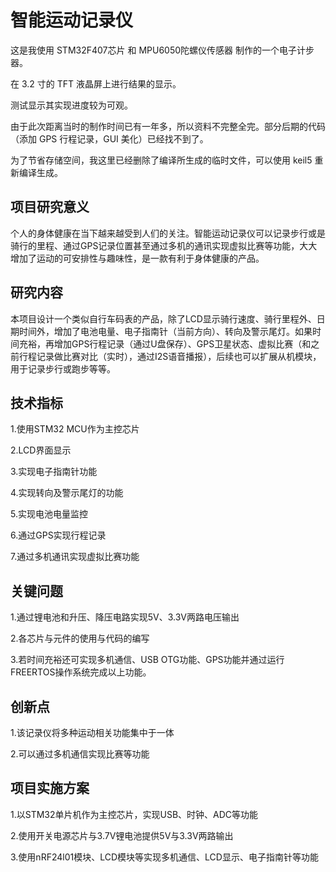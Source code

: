 # 智能运动记录仪

这是我使用 STM32F407芯片 和 MPU6050陀螺仪传感器 制作的一个电子计步器。

在 3.2 寸的 TFT 液晶屏上进行结果的显示。

测试显示其实现进度较为可观。

由于此次距离当时的制作时间已有一年多，所以资料不完整全完。部分后期的代码（添加 GPS 行程记录，GUI 美化）已经找不到了。

为了节省存储空间，我这里已经删除了编译所生成的临时文件，可以使用 keil5 重新编译生成。

## 项目研究意义
个人的身体健康在当下越来越受到人们的关注。智能运动记录仪可以记录步行或是骑行的里程、通过GPS记录位置甚至通过多机的通讯实现虚拟比赛等功能，大大增加了运动的可安排性与趣味性，是一款有利于身体健康的产品。

## 研究内容
本项目设计一个类似自行车码表的产品，除了LCD显示骑行速度、骑行里程外、日期时间外，增加了电池电量、电子指南针（当前方向）、转向及警示尾灯。如果时间充裕，再增加GPS行程记录（通过U盘保存）、GPS卫星状态、虚拟比赛（和之前行程记录做比赛对比（实时），通过I2S语音播报），后续也可以扩展从机模块，用于记录步行或跑步等等。

## 技术指标
1.使用STM32 MCU作为主控芯片

2.LCD界面显示

3.实现电子指南针功能

4.实现转向及警示尾灯的功能

5.实现电池电量监控

6.通过GPS实现行程记录

7.通过多机通讯实现虚拟比赛功能

## 关键问题
1.通过锂电池和升压、降压电路实现5V、3.3V两路电压输出

2.各芯片与元件的使用与代码的编写

3.若时间充裕还可实现多机通信、USB OTG功能、GPS功能并通过运行FREERTOS操作系统完成以上功能。

## 创新点
1.该记录仪将多种运动相关功能集中于一体

2.可以通过多机通信实现比赛等功能

## 项目实施方案
1.以STM32单片机作为主控芯片，实现USB、时钟、ADC等功能

2.使用开关电源芯片与3.7V锂电池提供5V与3.3V两路输出

3.使用nRF24l01模块、LCD模块等实现多机通信、LCD显示、电子指南针等功能
